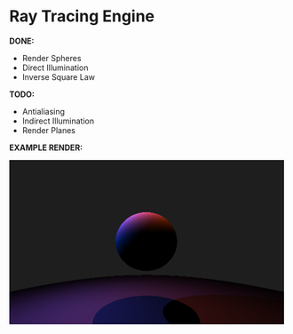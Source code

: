# Ray Tracing Engine

**DONE:**

- Render Spheres
- Direct Illumination
- Inverse Square Law

**TODO:**

- Antialiasing
- Indirect Illumination
- Render Planes

**EXAMPLE RENDER:**

![example render](images/example_render.png)